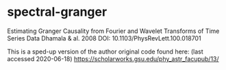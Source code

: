 # spectral-granger

Estimating Granger Causality from Fourier and Wavelet Transforms of Time Series Data
Dhamala & al. 2008
DOI: 10.1103/PhysRevLett.100.018701 

This is a sped-up version of the author original code found here: (last accessed 2020-06-18)
https://scholarworks.gsu.edu/phy_astr_facupub/13/
